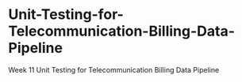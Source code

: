 # Unit-Testing-for-Telecommunication-Billing-Data-Pipeline
Week 11 Unit Testing for Telecommunication Billing Data Pipeline
